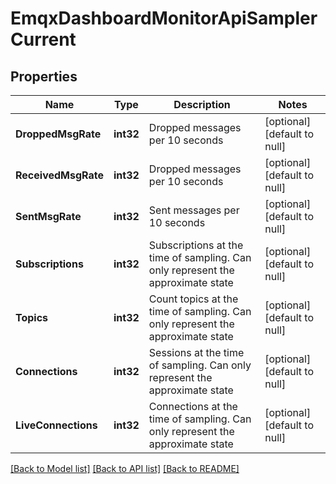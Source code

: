# EmqxDashboardMonitorApiSamplerCurrent

## Properties
Name | Type | Description | Notes
------------ | ------------- | ------------- | -------------
**DroppedMsgRate** | **int32** | Dropped messages per 10 seconds | [optional] [default to null]
**ReceivedMsgRate** | **int32** | Dropped messages per 10 seconds | [optional] [default to null]
**SentMsgRate** | **int32** | Sent messages per 10 seconds | [optional] [default to null]
**Subscriptions** | **int32** | Subscriptions at the time of sampling. Can only represent the approximate state | [optional] [default to null]
**Topics** | **int32** | Count topics at the time of sampling. Can only represent the approximate state | [optional] [default to null]
**Connections** | **int32** | Sessions at the time of sampling. Can only represent the approximate state | [optional] [default to null]
**LiveConnections** | **int32** | Connections at the time of sampling. Can only represent the approximate state | [optional] [default to null]

[[Back to Model list]](../README.md#documentation-for-models) [[Back to API list]](../README.md#documentation-for-api-endpoints) [[Back to README]](../README.md)

